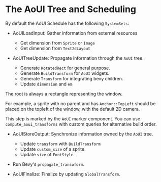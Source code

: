 # The AoUI Tree and Scheduling

By default the AoUI Schedule has the following `SystemSets`:

* AoUILoadInput: Gather information from external resources
  * Get dimension from `Sprite` or `Image`
  * Get dimension from `Text2dLayout`

* AoUITreeUpdate: Propagate information through the `AoUI` tree.
  * Generate `RotatedRect` for general purpose.
  * Generate `BuildTransform` for `AoUI` widgets.
  * Generate `Transform` for integrating bevy children.
  * Update `dimension` and `em`

The root is always a rectangle representing the window.

For example, a sprite with no parent and has `Anchor::TopLeft`
should be placed on the topleft of the window, with the default 2D camera.

This step is marked by the `AoUI` marker component.
You can use `compute_aoui_transforms` with custom queries for alternative build order.

* AoUIStoreOutput: Synchronize information owned by the `AoUI` tree.
  * Update `transform` with `BuildTransform`
  * Update `custom_size` of a sprite.
  * Update `size` of `FontStyle`.

* Run Bevy's `propagate_transoform`.

* AoUIFinalize: Finalize by updating `GlobalTransform`.
